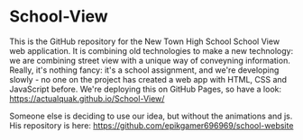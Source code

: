 # School-View

This is the GitHub repository for the New Town High School School View web application.
It is combining old technologies to make a new technology: we are combining street view with a unique way of conveyning information. 
Really, it's nothing fancy: it's a school assignment, and we're developing slowly - no one on the project has created a web app with HTML, CSS and JavaScript before.
We're deploying this on GitHub Pages, so have a look: https://actualquak.github.io/School-View/

Someone else is deciding to use our idea, but without the animations and js. His repository is here: https://github.com/epikgamer696969/school-website 
